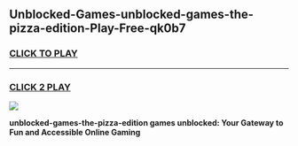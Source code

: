 
## Unblocked-Games-unblocked-games-the-pizza-edition-Play-Free-qk0b7
<h3>
<a href="https://premium76.site?title=unblocked-games-the-pizza-edition&ref=10A">CLICK TO PLAY</a></h3>
<hr>

<h3>
<a href="https://premium76.site?title=unblocked-games-the-pizza-edition&ref=10A">CLICK 2 PLAY</a>
  
</h3>

<a href="https://premium76.site?title=unblocked-games-the-pizza-edition&ref=10A"><img src="https://clearcache.store/games.png"></a>


**unblocked-games-the-pizza-edition games unblocked: Your Gateway to Fun and Accessible Online Gaming**
